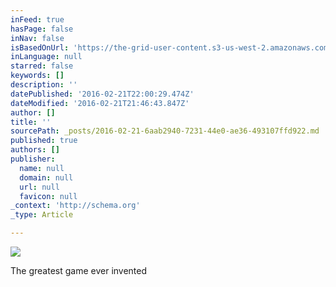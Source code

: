 ```yaml
---
inFeed: true
hasPage: false
inNav: false
isBasedOnUrl: 'https://the-grid-user-content.s3-us-west-2.amazonaws.com/53e39e60-0488-40f0-8d24-0386eab4fc21.png'
inLanguage: null
starred: false
keywords: []
description: ''
datePublished: '2016-02-21T22:00:29.474Z'
dateModified: '2016-02-21T21:46:43.847Z'
author: []
title: ''
sourcePath: _posts/2016-02-21-6aab2940-7231-44e0-ae36-493107ffd922.md
published: true
authors: []
publisher:
  name: null
  domain: null
  url: null
  favicon: null
_context: 'http://schema.org'
_type: Article

---
```

![](https://s3-us-west-2.amazonaws.com/the-grid-img/p/b4666c1920465bee05a1738c190bec8418d0d8f8.png)

The greatest game ever invented